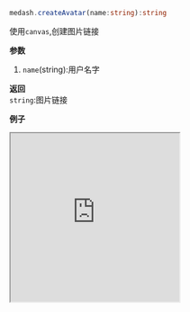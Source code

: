 ```ts
medash.createAvatar(name:string):string
```
使用`canvas`,创建图片链接

**参数**  
1. `name`(string):用户名字
  
**返回**  
`string`:图片链接
  
**例子**
<iframe src="https://code.juejin.cn/pen/7103018047417352206" height="300"></iframe>

